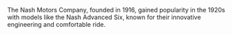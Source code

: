 The Nash Motors Company, founded in 1916, gained popularity in the 1920s with models like the Nash Advanced Six, known for their innovative engineering and comfortable ride.
